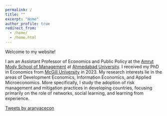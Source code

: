 ```yaml
---
permalink: /
title: ""
excerpt: "Home"
author_profile: true
redirect_from: 
  - /home/
  - /home.html
---
```


<!-- Google tag (gtag.js) -->
<script async src="https://www.googletagmanager.com/gtag/js?id=G-XQNNHHYQ5D"></script>
<script>
  window.dataLayer = window.dataLayer || [];
  function gtag(){dataLayer.push(arguments);}
  gtag('js', new Date());

  gtag('config', 'G-XQNNHHYQ5D');
</script>

Welcome to my website!

I am an Assistant Professor of Economics and Public Policy at the [Amrut Mody School of Management](https://ahduni.edu.in/academics/schools-centres/amrut-mody-school-of-management/) at [Ahmedabad University](https://ahduni.edu.in/). I received my PhD in Economics from [McGill University](https://www.mcgill.ca/economics/) in 2023. My research interests lie in the areas of Development Economics, Information Economics, and Applied Microeconomics. More specifically, I study the adoption of risk management and mitigation practices in developing countries, focusing primarily on the role of networks, social learning, and learning from experience.

<!-- My [doctoral research](https://escholarship.mcgill.ca/concern/theses/kw52jf35q?locale=en) focuses on analyzing the role played by information friction in driving technology adoption decisions. I investigate development policies for resolving these frictions and aiding economic agents in developing countries to learn about new technologies and products. In my [job market paper](/files/pdf/Network-Based Targeting with Heterogeneous Agents for Improving Technology Adoption.pdf), I explore network-based targeting for improving the adoption of technologies having heterogeneous benefits in a population. To do so, I theoretically model information diffusion in a network with heterogeneous agents, use simulations to generate testable predictions from the model, and validate them using experimental data from Malawi. My other related chapters address the role of experience in learning about index insurance products for farmers in Kenya and explore the effect of active discussion in learning about uncertain technologies for Peruvian potato farmers. -->

<!-- My research interests are in the areas of Development Economics, Information Economics, and Applied Microeconomics. -->

<!-- Please find my research statement [here](/files/pdf/RStatement.pdf) and my teaching statement [here](/files/pdf/TStatement.pdf). -->

<a class="twitter-timeline" href="https://twitter.com/aranyacecon?ref_src=twsrc%5Etfw">Tweets by aranyacecon</a> <script async src="https://platform.twitter.com/widgets.js" charset="utf-8"></script>
